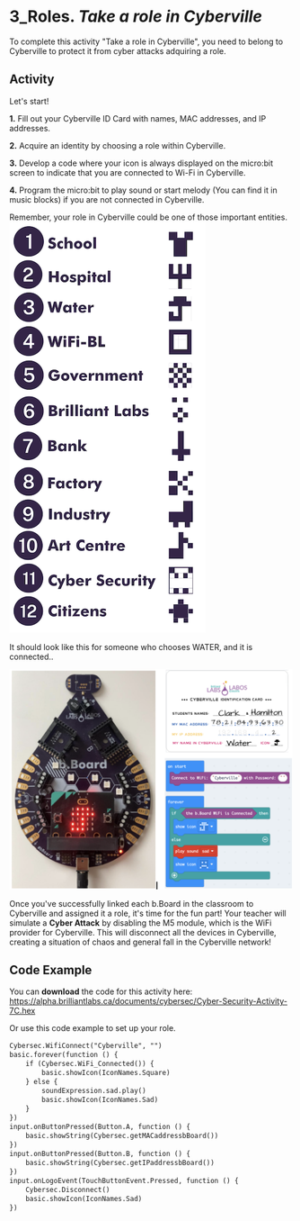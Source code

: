 # 3_Roles. *Take a role in Cyberville*

To complete this activity "Take a role in Cyberville", you need to belong to Cyberville to protect it from cyber attacks adquiring a role.

## Activity
Let's start!

__1.__ Fill out your Cyberville ID Card with names, MAC addresses, and IP addresses.

__2.__ Acquire an identity by choosing a role within Cyberville.

__3.__ Develop a code where your icon is always displayed on the micro:bit screen to indicate that you are connected to Wi-Fi in Cyberville.

__4.__ Program the micro:bit to play sound or  start melody (You can find it in music blocks) if you are not connected in Cyberville.

Remember, your role in Cyberville could be one of those important entities. 
![Rol](https://github.com/Brilliant-Labs/code.bl/blob/code_alpha/packaged/docs/static/mb/projects/bboard-tutorials-cyberville/Networking/3_Role/Rol.png?raw=true "Rol")

It should look like this for someone who chooses WATER, and it is connected..

![Step6](https://github.com/Brilliant-Labs/code.bl/blob/code_alpha/packaged/docs/static/mb/projects/bboard-tutorials-cyberville/Networking/3_Role/Step6.png?raw=true "Step6")

Once you've successfully linked each b.Board in the classroom to Cyberville and assigned it a role, it's time for the fun part! Your teacher will simulate a __Cyber Attack__ by disabling the M5 module, which is the WiFi provider for Cyberville. This will disconnect all the devices in Cyberville, creating a situation of chaos and general fall in the Cyberville network!

## Code Example

You can __download__ the code for this activity here:
https://alpha.brilliantlabs.ca/documents/cybersec/Cyber-Security-Activity-7C.hex

Or use this code example to set up your role.

```blocks
Cybersec.WifiConnect("Cyberville", "")
basic.forever(function () {
    if (Cybersec.WiFi_Connected()) {
        basic.showIcon(IconNames.Square)
    } else {
        soundExpression.sad.play()
        basic.showIcon(IconNames.Sad)
    }
})
input.onButtonPressed(Button.A, function () {
    basic.showString(Cybersec.getMACaddressbBoard())
})
input.onButtonPressed(Button.B, function () {
    basic.showString(Cybersec.getIPaddressbBoard())
})
input.onLogoEvent(TouchButtonEvent.Pressed, function () {
    Cybersec.Disconnect()
    basic.showIcon(IconNames.Sad)
})
```